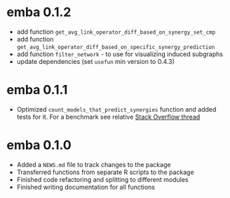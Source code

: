 # emba 0.1.2

- add function `get_avg_link_operator_diff_based_on_synergy_set_cmp`
- add function `get_avg_link_operator_diff_based_on_specific_synergy_prediction`
- add function `filter_network` - to use for visualizing induced subgraphs
- update dependencies (set `usefun` min version to 0.4.3)

# emba 0.1.1

- Optimized `count_models_that_predict_synergies` function and added tests for it. For a benchmark see
relative [Stack Overflow thread](https://stackoverflow.com/questions/58380043/optimize-r-code-for-row-operations-on-ternary-data-frame)

# emba 0.1.0

- Added a `NEWS.md` file to track changes to the package
- Transferred functions from separate R scripts to the package
- Finished code refactoring and splitting to different modules
- Finished writing documentation for all functions
